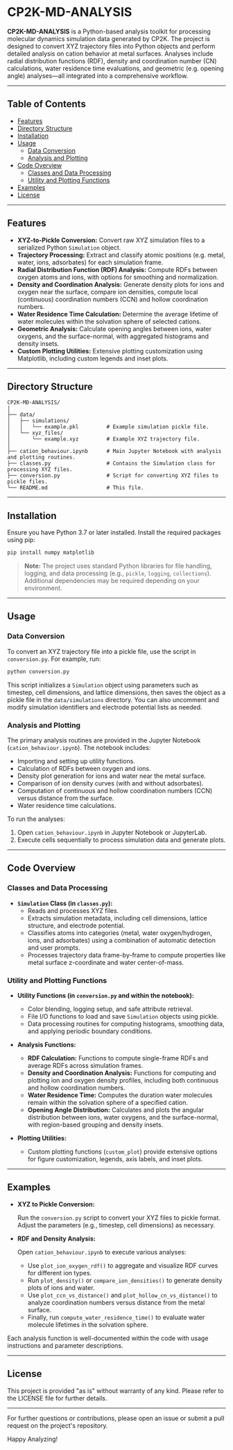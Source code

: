 # CP2K-MD-ANALYSIS

**CP2K-MD-ANALYSIS** is a Python-based analysis toolkit for processing molecular dynamics simulation data generated by CP2K. The project is designed to convert XYZ trajectory files into Python objects and perform detailed analysis on cation behavior at metal surfaces. Analyses include radial distribution functions (RDF), density and coordination number (CN) calculations, water residence time evaluations, and geometric (e.g. opening angle) analyses—all integrated into a comprehensive workflow.

---

## Table of Contents

- [Features](#features)
- [Directory Structure](#directory-structure)
- [Installation](#installation)
- [Usage](#usage)
  - [Data Conversion](#data-conversion)
  - [Analysis and Plotting](#analysis-and-plotting)
- [Code Overview](#code-overview)
  - [Classes and Data Processing](#classes-and-data-processing)
  - [Utility and Plotting Functions](#utility-and-plotting-functions)
- [Examples](#examples)
- [License](#license)

---

## Features

- **XYZ-to-Pickle Conversion:** Convert raw XYZ simulation files to a serialized Python `Simulation` object.
- **Trajectory Processing:** Extract and classify atomic positions (e.g. metal, water, ions, adsorbates) for each simulation frame.
- **Radial Distribution Function (RDF) Analysis:** Compute RDFs between oxygen atoms and ions, with options for smoothing and normalization.
- **Density and Coordination Analysis:** Generate density plots for ions and oxygen near the surface, compare ion densities, compute local (continuous) coordination numbers (CCN) and hollow coordination numbers.
- **Water Residence Time Calculation:** Determine the average lifetime of water molecules within the solvation sphere of selected cations.
- **Geometric Analysis:** Calculate opening angles between ions, water oxygens, and the surface-normal, with aggregated histograms and density insets.
- **Custom Plotting Utilities:** Extensive plotting customization using Matplotlib, including custom legends and inset plots.

---

## Directory Structure

```
CP2K-MD-ANALYSIS/
│
├── data/
│   ├── simulations/
│   │   └── example.pkl         # Example simulation pickle file.
│   └── xyz_files/
│       └── example.xyz         # Example XYZ trajectory file.
│
├── cation_behaviour.ipynb      # Main Jupyter Notebook with analysis and plotting routines.
├── classes.py                  # Contains the Simulation class for processing XYZ files.
├── conversion.py               # Script for converting XYZ files to pickle files.
└── README.md                   # This file.
```

---

## Installation

Ensure you have Python 3.7 or later installed. Install the required packages using pip:

```bash
pip install numpy matplotlib
```

> **Note:** The project uses standard Python libraries for file handling, logging, and data processing (e.g., `pickle`, `logging`, `collections`). Additional dependencies may be required depending on your environment.

---

## Usage

### Data Conversion

To convert an XYZ trajectory file into a pickle file, use the script in `conversion.py`. For example, run:

```bash
python conversion.py
```

This script initializes a `Simulation` object using parameters such as timestep, cell dimensions, and lattice dimensions, then saves the object as a pickle file in the `data/simulations` directory. You can also uncomment and modify simulation identifiers and electrode potential lists as needed.

### Analysis and Plotting

The primary analysis routines are provided in the Jupyter Notebook (`cation_behaviour.ipynb`). The notebook includes:

- Importing and setting up utility functions.
- Calculation of RDFs between oxygen and ions.
- Density plot generation for ions and water near the metal surface.
- Comparison of ion density curves (with and without adsorbates).
- Computation of continuous and hollow coordination numbers (CCN) versus distance from the surface.
- Water residence time calculations.

To run the analyses:
1. Open `cation_behaviour.ipynb` in Jupyter Notebook or JupyterLab.
2. Execute cells sequentially to process simulation data and generate plots.

---

## Code Overview

### Classes and Data Processing

- **`Simulation` Class (in `classes.py`):**
  - Reads and processes XYZ files.
  - Extracts simulation metadata, including cell dimensions, lattice structure, and electrode potential.
  - Classifies atoms into categories (metal, water oxygen/hydrogen, ions, and adsorbates) using a combination of automatic detection and user prompts.
  - Processes trajectory data frame-by-frame to compute properties like metal surface z-coordinate and water center-of-mass.

### Utility and Plotting Functions

- **Utility Functions (in `conversion.py` and within the notebook):**
  - Color blending, logging setup, and safe attribute retrieval.
  - File I/O functions to load and save `Simulation` objects using pickle.
  - Data processing routines for computing histograms, smoothing data, and applying periodic boundary conditions.

- **Analysis Functions:**
  - **RDF Calculation:** Functions to compute single-frame RDFs and average RDFs across simulation frames.
  - **Density and Coordination Analysis:** Functions for computing and plotting ion and oxygen density profiles, including both continuous and hollow coordination numbers.
  - **Water Residence Time:** Computes the duration water molecules remain within the solvation sphere of a specified cation.
  - **Opening Angle Distribution:** Calculates and plots the angular distribution between ions, water oxygens, and the surface-normal, with region-based grouping and density insets.

- **Plotting Utilities:**
  - Custom plotting functions (`custom_plot`) provide extensive options for figure customization, legends, axis labels, and inset plots.

---

## Examples

- **XYZ to Pickle Conversion:**

  Run the `conversion.py` script to convert your XYZ files to pickle format. Adjust the parameters (e.g., timestep, cell dimensions) as necessary.

- **RDF and Density Analysis:**

  Open `cation_behaviour.ipynb` to execute various analyses:
  - Use `plot_ion_oxygen_rdf()` to aggregate and visualize RDF curves for different ion types.
  - Run `plot_density()` or `compare_ion_densities()` to generate density plots of ions and water.
  - Use `plot_ccn_vs_distance()` and `plot_hollow_cn_vs_distance()` to analyze coordination numbers versus distance from the metal surface.
  - Finally, run `compute_water_residence_time()` to evaluate water molecule lifetimes in the solvation sphere.

Each analysis function is well-documented within the code with usage instructions and parameter descriptions.

---

## License

This project is provided "as is" without warranty of any kind. Please refer to the LICENSE file for further details.

---

For further questions or contributions, please open an issue or submit a pull request on the project's repository.

Happy Analyzing!

